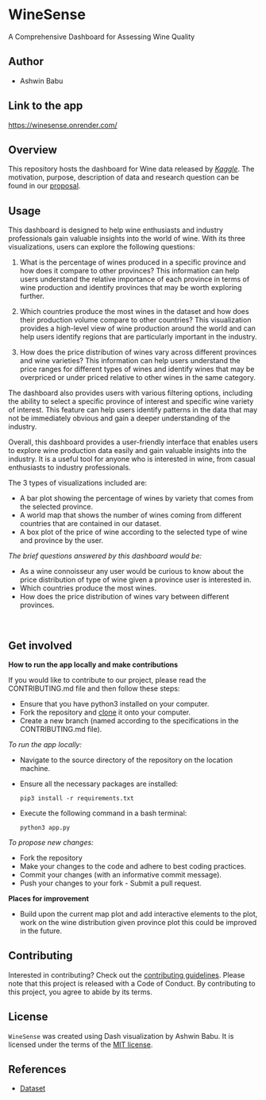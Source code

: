 # WineSense
A Comprehensive Dashboard for Assessing Wine Quality

## Author

-   Ashwin Babu

## Link to the app

https://winesense.onrender.com/

## Overview 

This repository hosts the dashboard for Wine data released by [*Kaggle*](https://www.kaggle.com/datasets/zynicide/wine-reviews). The motivation, purpose, description of data and research question can be found in our [proposal](https://github.com/ashwin2507/WineSense/blob/main/docs/proposal.md).

## Usage 

This dashboard is designed to help wine enthusiasts and industry professionals gain valuable insights into the world of wine. With its three visualizations, users can explore the following questions:

1. What is the percentage of wines produced in a specific province and how does it compare to other provinces? This information can help users understand the relative importance of each province in terms of wine production and identify provinces that may be worth exploring further.

2. Which countries produce the most wines in the dataset and how does their production volume compare to other countries? This visualization provides a high-level view of wine production around the world and can help users identify regions that are particularly important in the industry.

3. How does the price distribution of wines vary across different provinces and wine varieties? This information can help users understand the price ranges for different types of wines and identify wines that may be overpriced or under priced relative to other wines in the same category.

The dashboard also provides users with various filtering options, including the ability to select a specific province of interest and specific wine variety of interest. This feature can help users identify patterns in the data that may not be immediately obvious and gain a deeper understanding of the industry.

Overall, this dashboard provides a user-friendly interface that enables users to explore wine production data easily and gain valuable insights into the industry. It is a useful tool for anyone who is interested in wine, from casual enthusiasts to industry professionals.

The 3 types of visualizations included are:
- A bar plot showing the percentage of wines by variety that comes from the selected province. 
- A world map that shows the number of wines coming from different countries that are contained in our dataset.
- A box plot of the price of wine according to the selected type of wine and province by the user.

*The brief questions answered by this dashboard would be:* 
- As a wine connoisseur any user would be curious to know about the price distribution of type of wine given a province user is interested in.
- Which countries produce the most wines.
- How does the price distribution of wines vary between different provinces.

<br>

## Get involved 

**How to run the app locally and make contributions**

If you would like to contribute to our project, please read the CONTRIBUTING.md file and then follow these steps: 
- Ensure that you have python3 installed on your computer.
- Fork the repository and [clone](https://github.com/ashwin2507/WineSense.git) it onto your computer.
- Create a new branch (named according to the specifications in the CONTRIBUTING.md file).

 *To run the app locally:* 

- Navigate to the source directory of the repository on the location machine.
- Ensure all the necessary packages are installed:

    `pip3 install -r requirements.txt`

- Execute the following command in a bash terminal:

    `python3 app.py`

*To propose new changes:* 
- Fork the repository
- Make your changes to the code and adhere to best coding practices. 
- Commit your changes (with an informative commit message).
- Push your changes to your fork - Submit a pull request.

**Places for improvement** 
- Build upon the current map plot and add interactive elements to the plot, work on the wine distribution given province plot this could be improved in the future. 

## Contributing 

Interested in contributing? Check out the [contributing guidelines](CONTRIBUTING.md). Please note that this project is released with a Code of Conduct. By contributing to this project, you agree to abide by its terms.

## License 

`WineSense` was created using Dash visualization by Ashwin Babu. It is licensed under the terms of the [MIT license](LICENSE).

## References

- [Dataset](https://www.kaggle.com/datasets/zynicide/wine-reviews)
